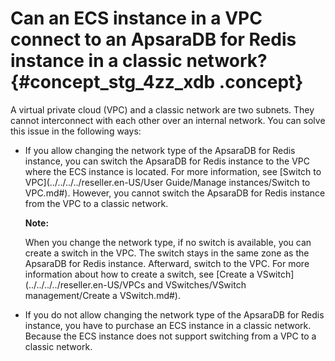 # Can an ECS instance in a VPC connect to an ApsaraDB for Redis instance in a classic network? {#concept_stg_4zz_xdb .concept}

A virtual private cloud \(VPC\) and a classic network are two subnets. They cannot interconnect with each other over an internal network. You can solve this issue in the following ways:

-   If you allow changing the network type of the ApsaraDB for Redis instance, you can switch the ApsaraDB for Redis instance to the VPC where the ECS instance is located. For more information, see [Switch to VPC](../../../../reseller.en-US/User Guide/Manage instances/Switch to VPC.md#). However, you cannot switch the ApsaraDB for Redis instance from the VPC to a classic network.

    **Note:** 

    When you change the network type, if no switch is available, you can create a switch in the VPC. The switch stays in the same zone as the ApsaraDB for Redis instance. Afterward, switch to the VPC. For more information about how to create a switch, see [Create a VSwitch](../../../../reseller.en-US/VPCs and VSwitches/VSwitch management/Create a VSwitch.md#).

-   If you do not allow changing the network type of the ApsaraDB for Redis instance, you have to purchase an ECS instance in a classic network. Because the ECS instance does not support switching from a VPC to a classic network.


